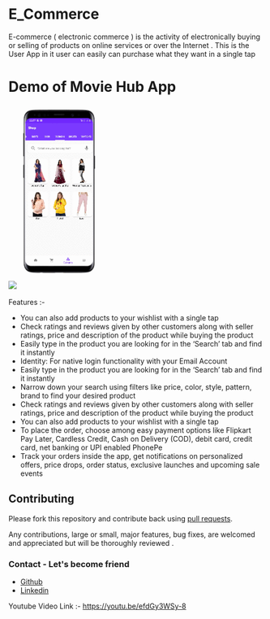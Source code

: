 # E_Commerce
E-commerce ( electronic commerce ) is the activity of electronically buying or selling of products on online services or over the Internet . 
This is the User App in it user can easily can purchase what they want in a single tap

# Demo of Movie Hub App 

  <img width="200px"   src="https://github.com/Amirkhan5949/E_Commerce/blob/master/gif/gif.gif"></br>
   <a style="margin:20;padding:0" href="https://www.youtube.com/watch?v=VKUW-sLmWko">
  <img src="https://raw.githubusercontent.com/mayankkasera/Movie-Stack/master/media/youtube.png" width="200" >
  </a>



Features :-
 * You can also add products to your wishlist with a single tap
 * Check ratings and reviews given by other customers along with seller ratings, price and description of the product while buying
   the product
 * Easily type in the product you are looking for in the ‘Search’ tab and find it instantly
 * Identity: For native login functionality with your Email Account
 * Easily type in the product you are looking for in the ‘Search’ tab and find it instantly
 *  Narrow down your search using filters like price, color, style, pattern, brand to find your desired product
 * Check ratings and reviews given by other customers along with seller ratings, price and description of the product while buying the product
 * You can also add products to your wishlist with a single tap
 * To place the order, choose among easy payment options like Flipkart Pay Later, Cardless Credit, Cash on Delivery (COD), debit card, credit card, net banking or UPI enabled PhonePe
 * Track your orders inside the app, get notifications on personalized offers, price drops, order status, exclusive launches and upcoming sale events

 ## Contributing

Please fork this repository and contribute back using
[pull requests](https://github.com/Amirkhan5949/ChatApp/pulls).

Any contributions, large or small, major features, bug fixes, are welcomed and appreciated
but will be thoroughly reviewed .

### Contact - Let's become friend
 - [Github](https://github.com/Amirkhan5949)
- [Linkedin](https://www.linkedin.com/in/aamir-khan-710185197/)

Youtube Video Link :-  https://youtu.be/efdGy3WSy-8
